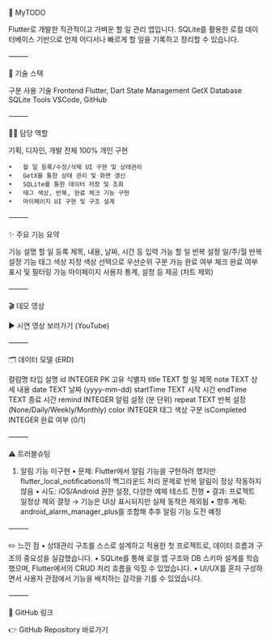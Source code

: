 📌 MyTODO

Flutter로 개발한 직관적이고 가벼운 할 일 관리 앱입니다. SQLite를 활용한 로컬 데이터베이스 기반으로 언제 어디서나 빠르게 할 일을 기록하고 정리할 수 있습니다.

⸻

🔧 기술 스택

구분	사용 기술
Frontend	Flutter, Dart
State Management	GetX
Database	SQLite
Tools	VSCode, GitHub


⸻

🧑‍💻 담당 역할

기획, 디자인, 개발 전체 100% 개인 구현

	•	할 일 등록/수정/삭제 UI 구현 및 상태관리
	•	GetX를 통한 상태 관리 및 화면 갱신
	•	SQLite를 통한 데이터 저장 및 조회
	•	태그 색상, 반복, 완료 체크 기능 구현
	•	마이페이지 UI 구현 및 구조 설계

⸻

✨ 주요 기능 요약

기능	설명
할 일 등록	제목, 내용, 날짜, 시간 등 입력 가능
할 일 반복 설정	일/주/월 반복 설정 기능
태그 색상 지정	색상 선택으로 우선순위 구분 가능
완료 여부 체크	완료 여부 표시 및 필터링 가능
마이페이지	사용자 통계, 설정 등 제공 (차트 제외)


⸻

🎬 데모 영상

▶️ 시연 영상 보러가기 (YouTube)

⸻

🗂 데이터 모델 (ERD)

컬럼명	타입	설명
id	INTEGER PK	고유 식별자
title	TEXT	할 일 제목
note	TEXT	상세 내용
date	TEXT	날짜 (yyyy-mm-dd)
startTime	TEXT	시작 시간
endTime	TEXT	종료 시간
remind	INTEGER	알림 설정 (분 단위)
repeat	TEXT	반복 설정 (None/Daily/Weekly/Monthly)
color	INTEGER	태그 색상 구분
isCompleted	INTEGER	완료 여부 (0/1)


⸻

⚠️ 트러블슈팅

1. 알림 기능 미구현
	•	문제: Flutter에서 알림 기능을 구현하려 했지만 flutter_local_notifications의 백그라운드 처리 문제로 반복 알림이 정상 작동하지 않음
	•	시도: iOS/Android 권한 설정, 다양한 예제 테스트 진행
	•	결과: 프로젝트 일정상 제외 결정 → 기능은 UI상 표시되지만 실제 동작은 제외됨
	•	향후 계획: android_alarm_manager_plus를 조합해 추후 알림 기능 도전 예정

⸻

✏️ 느낀 점
	•	상태관리 구조를 스스로 설계하고 적용한 첫 프로젝트로, 데이터 흐름과 구조의 중요성을 실감했습니다.
	•	SQLite를 통해 로컬 앱 구조와 DB 스키마 설계를 학습했으며, Flutter에서의 CRUD 처리 흐름을 익힐 수 있었습니다.
	•	UI/UX를 혼자 구성하면서 사용자 관점에서 기능을 배치하는 감각을 기를 수 있었습니다.

⸻

🔗 GitHub 링크

👉 GitHub Repository 바로가기
